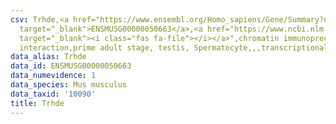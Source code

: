 ```yaml
---
csv: Trhde,<a href="https://www.ensembl.org/Homo_sapiens/Gene/Summary?db=core;g=ENSMUSG00000050663"
  target="_blank">ENSMUSG00000050663</a>,<a href="https://www.ncbi.nlm.nih.gov/pubmed/25450459"
  target="_blank"><i class="fas fa-file"></i></a>",chromatin immunoprecipitation assay,direct
  interaction,prime adult stage, testis, Spermatocyte,,,transcriptional regulation,
data_alias: Trhde
data_id: ENSMUSG00000050663
data_numevidence: 1
data_species: Mus musculus
data_taxid: '10090'
title: Trhde
---
```

